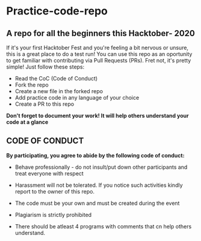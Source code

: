 # Practice-code-repo

## A repo for all the beginners this Hacktober- 2020 
  
  If it's your first Hacktober Fest and you're feeling a bit nervous or unsure, this is a great place to do a test run! You can use this repo as an oportunity to get familiar with contributing via Pull Requests (PRs). Fret not, it's pretty simple! Just follow these steps:
  
- Read the CoC (Code of Conduct)  
- Fork the repo
- Create a new file in the forked repo
- Add practice code in any language of your choice
- Create a PR to this repo
  
  
**Don't forget to document your work! It will help others understand your code at a glance**
  
  
## CODE OF CONDUCT

**By participating, you agree to abide by the following code of conduct:**

- Behave professionally - do not insult/put down other participants and treat everyone with respect

- Harassment will not be tolerated. If you notice such activities kindly report to the  owner of this repo.

- The code must be your own and must be created during the event

- Plagiarism is strictly prohibited
  
- There should be atleast 4 programs with comments that cn help others understand.
